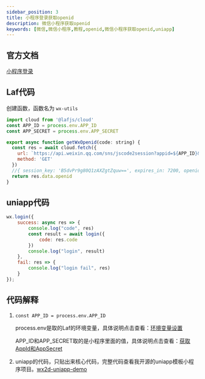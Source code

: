 ```yaml
---
sidebar_position: 3
title: 小程序登录获取openid
description: 微信小程序获取openid
keywords: [微信,微信小程序,教程,openid,微信小程序获取openid,uniapp]
---
```



## 官方文档

[小程序登录](https://developers.weixin.qq.com/miniprogram/dev/OpenApiDoc/user-login/code2Session.html)

## Laf代码

创建函数，函数名为 `wx-utils`

```js
import cloud from '@lafjs/cloud'
const APP_ID = process.env.APP_ID
const APP_SECRET = process.env.APP_SECRET

export async function getWxOpenid(code: string) {
  const res = await cloud.fetch({
    url: `https://api.weixin.qq.com/sns/jscode2session?appid=${APP_ID}&secret=${SECRET}&js_code=${code}&grant_type=authorization_code`,
    method: 'GET'
  })
  //{ session_key: 'B5dvPr9g80Q1zAXZgtZquw==', expires_in: 7200, openid: 'oD3Lz0LqTzTUO5Q-UQfVk_DfC4Qk' }
  return res.data.openid
}

```

## uniapp代码

```js
wx.login({
    success: async res => {
        console.log("code", res)
        const result = await login({
            code: res.code					
        })
        console.log("login", result)
    },
    fail: res => {
        console.log("login fail", res)
    }
});
```

## 代码解释

1. `const APP_ID = process.env.APP_ID`

    process.env是取的Laf的环境变量，具体说明点击查看：[环境变量设置](/docs/laf/env-set)

    APP_ID和APP_SECRET取的是小程序里面的值，具体说明点击查看：[获取AppId和AppSecret](/docs/wechat-mini-program/appid)

2. uniapp的代码，只贴出来核心代码，完整代码查看我开源的uniapp模板小程序项目。[wx2d-uniapp-demo](https://github.com/GetFalse/wx2d-uniapp-demo)
 
